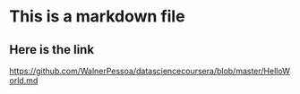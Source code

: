 # This is a markdown file
## Here is the link
https://github.com/WalnerPessoa/datasciencecoursera/blob/master/HelloWorld.md
